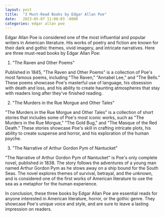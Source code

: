 ```yaml
---
layout: post
title:  "3 Must-Read Books by Edgar Allan Poe"
date:   2023-05-07 11:08:03 -0800
categories: edgar allan poe
---
```

Edgar Allan Poe is considered one of the most influential and popular writers in American literature. His works of poetry and fiction are known for their dark and gothic themes, vivid imagery, and intricate narratives. Here are three must-read books by Edgar Allan Poe:

1. "The Raven and Other Poems"

Published in 1845, "The Raven and Other Poems" is a collection of Poe's most famous poems, including "The Raven," "Annabel Lee," and "The Bells." These poems showcase Poe's masterful use of language, his obsession with death and loss, and his ability to create haunting atmospheres that stay with readers long after they've finished reading.

2. "The Murders in the Rue Morgue and Other Tales"

"The Murders in the Rue Morgue and Other Tales" is a collection of short stories that includes some of Poe's most iconic works, such as "The Murders in the Rue Morgue," "The Gold Bug," and "The Masque of the Red Death." These stories showcase Poe's skill in crafting intricate plots, his ability to create suspense and horror, and his exploration of the human psyche.

3. "The Narrative of Arthur Gordon Pym of Nantucket"

"The Narrative of Arthur Gordon Pym of Nantucket" is Poe's only complete novel, published in 1838. The story follows the adventures of a young man named Arthur Gordon Pym as he stows away on a ship bound for the South Seas. The novel explores themes of survival, betrayal, and the unknown, and is considered one of the first works of American literature to use the sea as a metaphor for the human experience.

In conclusion, these three books by Edgar Allan Poe are essential reads for anyone interested in American literature, horror, or the gothic genre. They showcase Poe's unique voice and style, and are sure to leave a lasting impression on readers.


